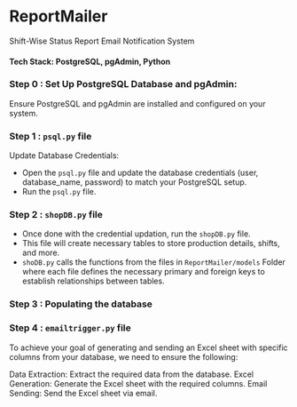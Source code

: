 # ReportMailer
Shift-Wise Status Report Email Notification System

#### Tech Stack: PostgreSQL, pgAdmin, Python

### Step 0 : Set Up PostgreSQL Database and pgAdmin:

Ensure PostgreSQL and pgAdmin are installed and configured on your system.

### Step 1 : `psql.py` file

Update Database Credentials:
- Open the `psql.py` file and update the database credentials (user, database_name, password) to match your PostgreSQL setup.
- Run the `psql.py` file.

  
### Step 2 : `shopDB.py` file
- Once done with the credential updation, run the `shopDB.py` file.
- This file will create necessary tables to store production details, shifts, and more.
- `shoDB.py` calls the functions from the files in `ReportMailer/models` Folder where each file defines the necessary primary and foreign keys to establish relationships between tables.

### Step 3 : Populating the database



### Step 4 : `emailtrigger.py` file

To achieve your goal of generating and sending an Excel sheet with specific columns from your database, we need to ensure the following:

Data Extraction: Extract the required data from the database.
Excel Generation: Generate the Excel sheet with the required columns.
Email Sending: Send the Excel sheet via email.

